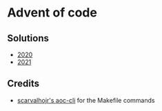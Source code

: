 # Advent of code

## Solutions

- [2020](https://github.com/masmeert/advent-of-code/blob/master/2020)
- [2021](https://github.com/masmeert/advent-of-code/blob/master/2021)

## Credits

- [scarvalhojr's ](https://github.com/scarvalhojr)[aoc-cli](https://github.com/scarvalhojr/aoc-cli) for the Makefile commands
